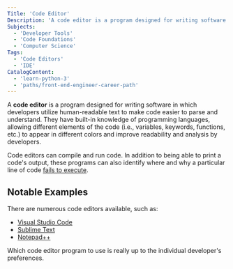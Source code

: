 ```yaml
---
Title: 'Code Editor'
Description: 'A code editor is a program designed for writing software and utilizing human-readable text to make code easier to parse and understand.'
Subjects:
  - 'Developer Tools'
  - 'Code Foundations'
  - 'Computer Science'
Tags:
  - 'Code Editors'
  - 'IDE'
CatalogContent:
  - 'learn-python-3'
  - 'paths/front-end-engineer-career-path'
---
```


A **code editor** is a program designed for writing software in which developers utilize human-readable text to make code easier to parse and understand. They have built-in knowledge of programming languages, allowing different elements of the code (i.e., variables, keywords, functions, etc.) to appear in different colors and improve readability and analysis by developers.

Code editors can compile and run code. In addition to being able to print a code's output, these programs can also identify where and why a particular line of code [fails to execute](https://www.codecademy.com/resources/docs/general/error).

## Notable Examples

There are numerous code editors available, such as:

- [Visual Studio Code](https://code.visualstudio.com/)
- [Sublime Text](https://www.sublimetext.com/)
- [Notepad++](https://notepad-plus-plus.org/)

Which code editor program to use is really up to the individual developer's preferences.
